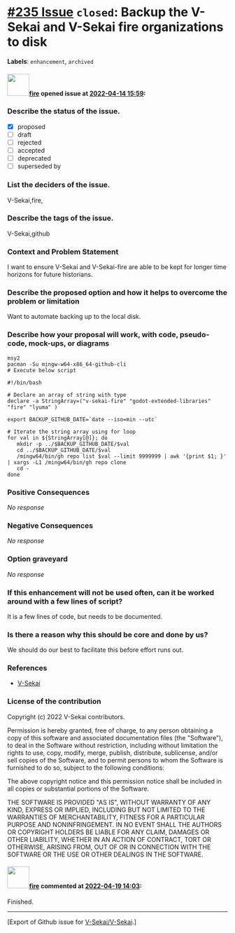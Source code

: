 # [\#235 Issue](https://github.com/V-Sekai/V-Sekai/issues/235) `closed`: Backup the V-Sekai and V-Sekai fire organizations to disk
**Labels**: `enhancement`, `archived`


#### <img src="https://avatars.githubusercontent.com/u/32321?u=c2e06a3d2b49a467aa907e54aa259516440267cc&v=4" width="50">[fire](https://github.com/fire) opened issue at [2022-04-14 15:59](https://github.com/V-Sekai/V-Sekai/issues/235):

### Describe the status of the issue.

- [X] proposed
- [ ] draft
- [ ] rejected
- [ ] accepted
- [ ] deprecated
- [ ] superseded by

### List the deciders of the issue.

V-Sekai,fire,

### Describe the tags of the issue.

V-Sekai,github

### Context and Problem Statement

I want to ensure V-Sekai and V-Sekai-fire are able to be kept for longer time horizons for future historians.

### Describe the proposed option and how it helps to overcome the problem or limitation

Want to automate backing up to the local disk.

### Describe how your proposal will work, with code, pseudo-code, mock-ups, or diagrams

```
msy2
pacman -Su mingw-w64-x86_64-github-cli
# Execute below script
```

```
#!/bin/bash
 
# Declare an array of string with type
declare -a StringArray=("v-sekai-fire" "godot-extended-libraries" "fire" "lyuma" )
 
export BACKUP_GITHUB_DATE=`date --iso=min --utc`

# Iterate the string array using for loop
for val in ${StringArray[@]}; do
   mkdir -p ../$BACKUP_GITHUB_DATE/$val
   cd ../$BACKUP_GITHUB_DATE/$val
   /mingw64/bin/gh repo list $val --limit 9999999 | awk '{print $1; }' | xargs -L1 /mingw64/bin/gh repo clone
   cd -
done
```

### Positive Consequences

_No response_

### Negative Consequences

_No response_

### Option graveyard

_No response_

### If this enhancement will not be used often, can it be worked around with a few lines of script?

It is a few lines of code, but needs to be documented.

### Is there a reason why this should be core and done by us?

We should do our best to facilitate this before effort runs out.

### References

- [V-Sekai](https://v-sekai.org/)


### License of the contribution

Copyright (c) 2022 V-Sekai contributors.

Permission is hereby granted, free of charge, to any person obtaining a copy of this software and associated documentation files (the "Software"), to deal in the Software without restriction, including without limitation the rights to use, copy, modify, merge, publish, distribute, sublicense, and/or sell copies of the Software, and to permit persons to whom the Software is furnished to do so, subject to the following conditions:

The above copyright notice and this permission notice shall be included in all copies or substantial portions of the Software.

THE SOFTWARE IS PROVIDED "AS IS", WITHOUT WARRANTY OF ANY KIND, EXPRESS OR IMPLIED, INCLUDING BUT NOT LIMITED TO THE WARRANTIES OF MERCHANTABILITY, FITNESS FOR A PARTICULAR PURPOSE AND NONINFRINGEMENT. IN NO EVENT SHALL THE AUTHORS OR COPYRIGHT HOLDERS BE LIABLE FOR ANY CLAIM, DAMAGES OR OTHER LIABILITY, WHETHER IN AN ACTION OF CONTRACT, TORT OR OTHERWISE, ARISING FROM, OUT OF OR IN CONNECTION WITH THE SOFTWARE OR THE USE OR OTHER DEALINGS IN THE SOFTWARE.


#### <img src="https://avatars.githubusercontent.com/u/32321?u=c2e06a3d2b49a467aa907e54aa259516440267cc&v=4" width="50">[fire](https://github.com/fire) commented at [2022-04-19 14:03](https://github.com/V-Sekai/V-Sekai/issues/235#issuecomment-1102696922):

Finished.


-------------------------------------------------------------------------------



[Export of Github issue for [V-Sekai/V-Sekai](https://github.com/V-Sekai/V-Sekai).]
